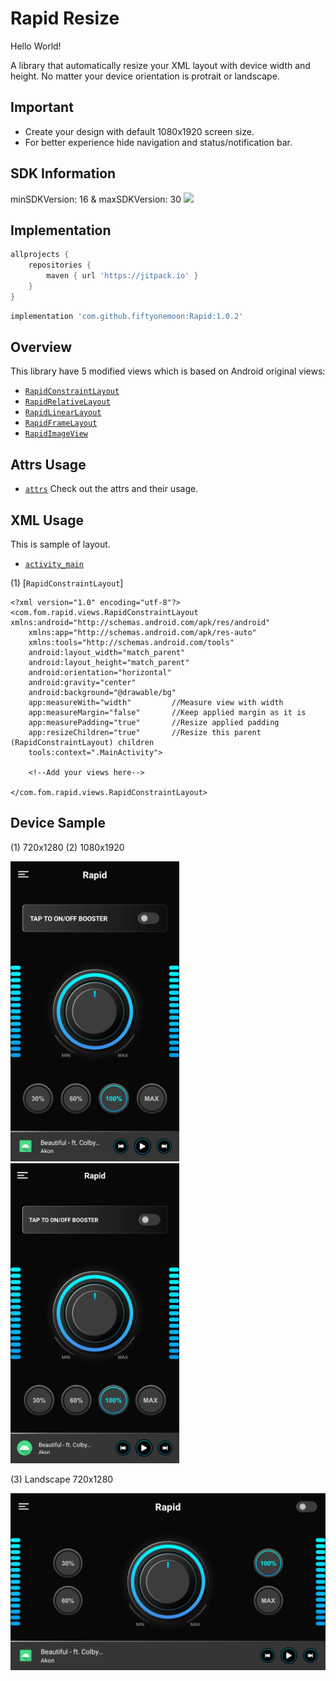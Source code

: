 # Rapid Resize
 Hello World!
 
 A library that automatically resize your XML layout with device width and height.
 No matter your device orientation is protrait or landscape.
 
## Important
- Create your design with default 1080x1920 screen size.
- For better experience hide navigation and status/notification bar.

## SDK Information
minSDKVersion: 16 & maxSDKVersion: 30
[![](https://jitpack.io/v/fiftyonemoon/Rapid.svg)](https://jitpack.io/#fiftyonemoon/Rapid)
 
 ## Implementation

```groovy
allprojects {
	repositories {
		maven { url 'https://jitpack.io' }
	}
}
```

```groovy
implementation 'com.github.fiftyonemoon:Rapid:1.0.2'
```
## Overview

This library have 5 modified views which is based on Android original views:

- [`RapidConstraintLayout`](resize/src/main/java/com/fom/rapid/views/RapidConstraintLayout.java)
- [`RapidRelativeLayout`](resize/src/main/java/com/fom/rapid/views/RapidRelativeLayout.java)
- [`RapidLinearLayout`](resize/src/main/java/com/fom/rapid/views/RapidLinearLayout.java)
- [`RapidFrameLayout`](resize/src/main/java/com/fom/rapid/views/RapidFrameLayout.java)
- [`RapidImageView`](resize/src/main/java/com/fom/rapid/views/RapidImageView.java)

## Attrs Usage

- [`attrs`](resize/src/main/res/values/attrs.xml) Check out the attrs and their usage.

## XML Usage
This is sample of layout.

- [`activity_main`](app/src/main/res/layout/activity_main.xml)

(1) [`RapidConstraintLayout`]

```
<?xml version="1.0" encoding="utf-8"?>
<com.fom.rapid.views.RapidConstraintLayout xmlns:android="http://schemas.android.com/apk/res/android"
    xmlns:app="http://schemas.android.com/apk/res-auto"
    xmlns:tools="http://schemas.android.com/tools"
    android:layout_width="match_parent"
    android:layout_height="match_parent"
    android:orientation="horizontal"
    android:gravity="center"
    android:background="@drawable/bg"
    app:measureWith="width"  		//Measure view with width
    app:measureMargin="false" 		//Keep applied margin as it is
    app:measurePadding="true" 		//Resize applied padding
    app:resizeChildren="true"		//Resize this parent (RapidConstraintLayout) children
    tools:context=".MainActivity">

    <!--Add your views here-->

</com.fom.rapid.views.RapidConstraintLayout>
```
## Device Sample

(1) 720x1280 	(2) 1080x1920

<img src="./samples/720 x 1280.png" alt="720x1280" width="270"> <img src="./samples/1080 x 1920.png" alt="1080x1920" width="270">

(3) Landscape 720x1280

<img src="./samples/landscape.png" alt="720x1280" width="545">
